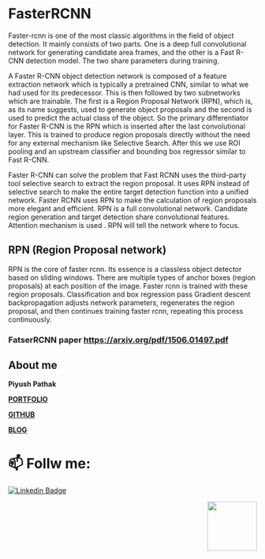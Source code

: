 # FasterRCNN
Faster-rcnn is one of the most classic algorithms in the field of object detection. It mainly consists of two parts. One is a deep full convolutional network for generating candidate area frames, and the other is a Fast R-CNN detection model. The two share parameters during training.

A Faster R-CNN object detection network is composed of a feature extraction network which is typically a pretrained CNN, similar to what we had used for its predecessor. This is then followed by two subnetworks which are trainable. The first is a Region Proposal Network (RPN), which is, as its name suggests, used to generate object proposals and the second is used to predict the actual class of the object. So the primary differentiator for Faster R-CNN is the RPN which is inserted after the last convolutional layer. This is trained to produce region proposals directly without the need for any external mechanism like Selective Search. After this we use ROI pooling and an upstream classifier and bounding box regressor similar to Fast R-CNN.

Faster R-CNN can solve the problem that Fast RCNN uses the third-party tool selective search to extract the region proposal. It uses RPN instead of selective search to make the entire target detection function into a unified network. Faster RCNN uses RPN to make the calculation of region proposals more elegant and efficient. RPN is a full convolutional network. Candidate region generation and target detection share convolutional features. Attention mechanism is used . RPN will tell the network where to focus.

## RPN (Region Proposal network)
RPN is the core of faster rcnn. Its essence is a classless object detector based on sliding windows. There are multiple types of anchor boxes (region proposals) at each position of the image. Faster rcnn is trained with these region proposals. Classification and box regression pass Gradient descent backpropagation adjusts network parameters, regenerates the region proposal, and then continues training faster rcnn, repeating this process continuously.

### FatserRCNN paper https://arxiv.org/pdf/1506.01497.pdf

## About me

**Piyush Pathak**

[**PORTFOLIO**](https://anirudhrapathak3.wixsite.com/piyush)

[**GITHUB**](https://github.com/piyushpathak03)

[**BLOG**](https://medium.com/@piyushpathak03)


# 📫 Follw me: 

[![Linkedin Badge](https://img.shields.io/badge/-PiyushPathak-blue?style=flat-square&logo=Linkedin&logoColor=white&link=https://www.linkedin.com/in/piyushpathak03/)](https://www.linkedin.com/in/piyushpathak03/)

<p  align="right"><img height="100" src = "https://media.giphy.com/media/l3URDstnIjBNY7rwLB/giphy.gif"></p>
